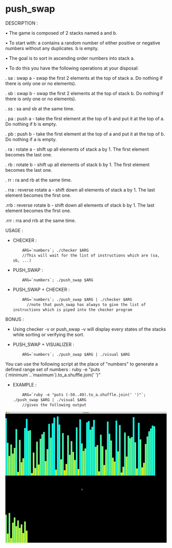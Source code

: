 # push_swap

DESCRIPTION : 

• The game is composed of 2 stacks named a and b.

• To start with: a contains a random number of either positive or negative numbers without
any duplicates. b is empty.

• The goal is to sort in ascending order numbers into stack a.

• To do this you have the following operations at your disposal:

. sa : swap a - swap the first 2 elements at the top of stack a. Do nothing if there
is only one or no elements).

. sb : swap b - swap the first 2 elements at the top of stack b. Do nothing if there
is only one or no elements).

. ss : sa and sb at the same time.

. pa : push a - take the first element at the top of b and put it at the top of a. Do
nothing if b is empty.

. pb : push b - take the first element at the top of a and put it at the top of b. Do
nothing if a is empty.

. ra : rotate a - shift up all elements of stack a by 1. The first element becomes
the last one.

. rb : rotate b - shift up all elements of stack b by 1. The first element becomes
the last one.

. rr : ra and rb at the same time.

. rra : reverse rotate a - shift down all elements of stack a by 1. The last element
becomes the first one.

.rrb : reverse rotate b - shift down all elements of stack b by 1. The last element
becomes the first one.

.rrr : rra and rrb at the same time.

 USAGE :

- CHECKER : 
          
          ARG=`numbers`; ./checker $ARG
          //This will wait for the list of instructions which are (sa, sb, ...)
- PUSH_SWAP : 

          ARG=`numbers`; ./push_swap $ARG
- PUSH_SWAP + CHECKER : 
            
          ARG=`numbers`; ./push_swap $ARG | ./checker $ARG 
            //note that push_swap has always to give the list of instructions which is piped into the checker program

BONUS :
- Using checker -v or push_swap -v will display every states of the stacks while sorting or verifying the sort.

- PUSH_SWAP + VISUALIZER : 

          ARG=`numbers`; ./push_swap $ARG | ./visual $ARG

You can use the following script at the place of "numbers" to generate a defined range set of numbers :
          ruby -e "puts (\`minimum\`..\`maximum\`).to_a.shuffle.join(' ')"
          
- EXAMPLE : 
          
          ARG=`ruby -e "puts (-50..49).to_a.shuffle.join(' ')"`; ./push_swap $ARG | ./visual $ARG
          //gives the following output

![](ps.gif)
